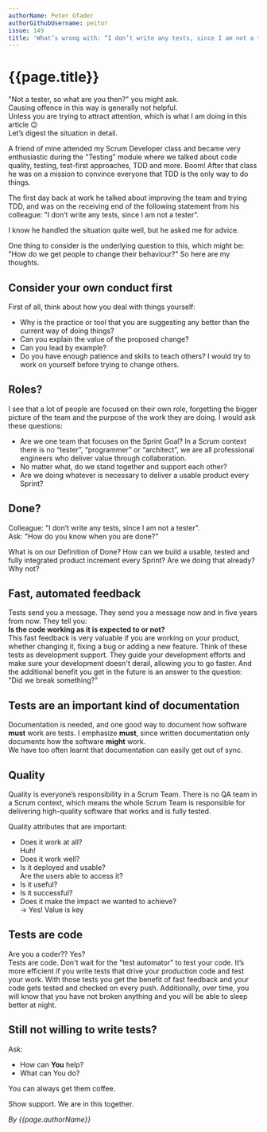 ```yaml
---
authorName: Peter Gfader
authorGithubUsername: peitor
issue: 149
title: 'What’s wrong with: “I don’t write any tests, since I am not a tester”?'
---
```

# {{page.title}}

"Not a tester, so what are you then?" you might ask.  
Causing offence in this way is generally not helpful.  
Unless you are trying to attract attention, which is what I am doing in this article 😉  
Let’s digest the situation in detail.

A friend of mine attended my Scrum Developer class and became very enthusiastic during the "Testing" module where we talked about code quality, testing, test-first approaches, TDD and more.
Boom! After that class he was on a mission to convince everyone that TDD is the only way to do things.

The first day back at work he talked about improving the team and trying TDD, and was on the receiving end of the following statement from his colleague:
"I don’t write any tests, since I am not a tester".

I know he handled the situation quite well, but he asked me for advice.

One thing to consider is the underlying question to this, which might be:
"How do we get people to change their behaviour?"
So here are my thoughts.

## **Consider your own conduct first**   
First of all, think about how you deal with things yourself:
* Why is the practice or tool that you are suggesting any better than the current way of doing things?
* Can you explain the value of the proposed change?
* Can you lead by example?
* Do you have enough patience and skills to teach others?
I would try to work on yourself before trying to change others.
    
 
## **Roles?**  
I see that a lot of people are focused on their own role, forgetting the bigger picture of the team and the purpose of the work they are doing.
I would ask these questions:
* Are we one team that focuses on the Sprint Goal?
  In a Scrum context there is no “tester”, “programmer” or “architect”, we are all professional engineers who deliver value through collaboration.
* No matter what, do we stand together and support each other?
* Are we doing whatever is necessary to deliver a usable product every Sprint?
 

## **Done?**  
Colleague: "I don’t write any tests, since I am not a tester".  
Ask: "How do you know when you are done?"  
  
What is on our Definition of Done?
How can we build a usable, tested and fully integrated product increment every Sprint?
Are we doing that already? Why not?
   
   
## **Fast, automated feedback**
Tests send you a message. They send you a message now and in five years from now. They tell you:   
**Is the code working as it is expected to or not?**  
This fast feedback is very valuable if you are working on your product, whether changing it, fixing a bug or adding a new feature. 
Think of these tests as development support. They guide your development efforts and make sure your development doesn't derail, allowing you to go faster.
And the additional benefit you get in the future is an answer to the question:   
"Did we break something?"
  


## **Tests are an important kind of documentation**  
Documentation is needed, and one good way to document how software **must** work are tests. I emphasize **must**, since written documentation only documents how the software **might** work.  
We have too often learnt that documentation can easily get out of sync.  
  




## **Quality**  
Quality is everyone’s responsibility in a Scrum Team. There is no QA team in a Scrum context, which means the whole Scrum Team is responsible for delivering high-quality software that works and is fully tested.  
  
Quality attributes that are important:
* Does it work at all?  
  Huh!
* Does it work well?
* Is it deployed and usable?  
  Are the users able to access it?
* Is it useful? 
* Is it successful?
* Does it make the impact we wanted to achieve?  
   -> Yes! Value is key

   
## **Tests are code**  
Are you a coder?? Yes?   
Tests are code. Don't wait for the "test automator" to test your code. It’s more efficient if you write tests that drive your production code and test your work.
With those tests you get the benefit of fast feedback and your code gets tested and checked on every push. Additionally, over time, you will know that you have not broken anything and you will be able to sleep better at night.  
  
  
  
## **Still not willing to write tests?**  
Ask: 
* How can **You** help? 
* What can You do?  
  
You can always get them coffee.
  
Show support. We are in this together.  
  
*By {{page.authorName}}*

